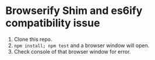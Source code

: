 # Browserify Shim and es6ify compatibility issue

1. Clone this repo.
2. `npm install; npm test` and a browser window will open.
3. Check console of that browser window for error.
